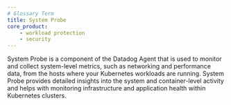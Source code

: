 ```yaml
---
# Glossary Term
title: System Probe
core_product:
    - workload protection
    - security
---
```

System Probe is a component of the Datadog Agent that is used to monitor and collect system-level metrics, such as networking and performance data, from the hosts where your Kubernetes workloads are running. System Probe provides detailed insights into the system and container-level activity and helps with monitoring infrastructure and application health within Kubernetes clusters.